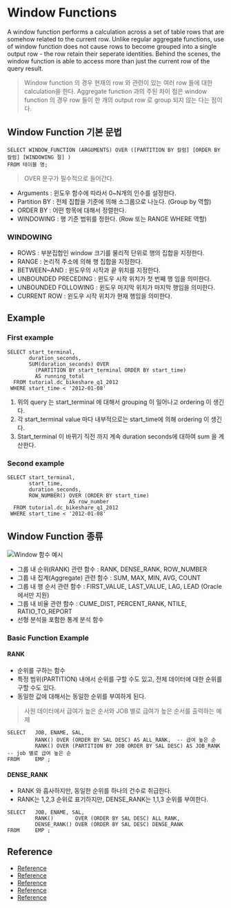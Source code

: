 # Window Functions
A window function performs a calculation across a set of table rows that are somehow
related to the current row. Unlike regular aggregate functions, use of window function
does not cause rows to become grouped into a single output row - the row retain their seperate identities.
Behind the scenes, the window function is able to access more than just the current row of the query result.

> Window function 의 경우 현재의 row 와 관련이 있는 여러 row 들에 대한 calculation을 한다.
> Aggregate function 과의 주된 차이 점은 window function 의 경우 row 들이 한 개의 output row
> 로 group 되지 않는 다는 점이다.

## Window Function 기본 문법
```
SELECT WINDOW_FUNCTION (ARGUMENTS) OVER ([PARTITION BY 칼럼] [ORDER BY 칼럼] [WINDOWING 절] )
FROM 테이블 명;
```
> OVER 문구가 필수적으로 들어간다.

- Arguments : 윈도우 함수에 따라서 0~N개의 인수를 설정한다.
- Partition BY : 전체 집합을 기준에 의해 소그룹으로 나눈다. (Group by 역할)
- ORDER BY : 어떤 항목에 대해서 정렬한다.
- WINDOWING : 행 기준 범위를 정한다. (Row 또는 RANGE WHERE 역할)

### WINDOWING
- ROWS : 부분집합인 window 크기를 물리적 단위로 행의 집합을 지정한다.
- RANGE : 논리적 주소에 의해 행 집합을 지정한다.
- BETWEEN~AND : 윈도우의 시작과 끝 위치를 지정한다.
- UNBOUNDED PRECEDING : 윈도우 시작 위치가 첫 번째 행 임을 의미한다.
- UNBOUNDED FOLLOWING : 윈도우 마지막 위치가 마지막 행임을 의미한다.
- CURRENT ROW : 윈도우 시작 위치가 현재 행임을 의미한다.

## Example
### First example
```
SELECT start_terminal,
       duration_seconds,
       SUM(duration_seconds) OVER
         (PARTITION BY start_terminal ORDER BY start_time)
         AS running_total
  FROM tutorial.dc_bikeshare_q1_2012
 WHERE start_time < '2012-01-08'
```
1. 위의 query 는 start_terminal 에 대해서 grouping 이 일어나고 ordering 이 생긴다.
2. 각 start_terminal value 마다 내부적으로는 start_time에 의해 ordering 이 생긴다.
3. Start_terminal 이 바뀌기 직전 까지 계속 duration seconds에 대하여 sum 을 계산한다.

### Second example
```
SELECT start_terminal,
       start_time,
       duration_seconds,
       ROW_NUMBER() OVER (ORDER BY start_time)
                    AS row_number
  FROM tutorial.dc_bikeshare_q1_2012
 WHERE start_time < '2012-01-08'
```

## Window Function 종류

![Window 함수 예시](https://user-images.githubusercontent.com/105041834/210501493-88922215-1eaf-4fd3-9702-a4ae43f836ea.jpg)

- 그룹 내 순위(RANK) 관련 함수 : RANK, DENSE_RANK, ROW_NUMBER
- 그룹 내 집계(Aggregate) 관련 함수 : SUM, MAX, MIN, AVG, COUNT
- 그룹 내 행 순서 관련 함수 : FIRST_VALUE, LAST_VALUE, LAG, LEAD (Oracle 에서만 지원)
- 그룹 내 비율 관련 함수 : CUME_DIST, PERCENT_RANK, NTILE, RATIO_TO_REPORT
- 선형 분석을 포함한 통계 분석 함수

### Basic Function Example
#### RANK
- 순위를 구하는 함수
- 특정 범위(PARTITION) 내에서 순위를 구할 수도 있고, 전체 데이터에 대한 순위를 구할 수도 있다.
- 동일한 값에 대해서는 동일한 순위를 부여하게 된다.

> 사원 데이터에서 급여가 높은 순서와 JOB 별로 급여가 높은 순서를 출력하는 예제
```
SELECT   JOB, ENAME, SAL,
         RANK() OVER (ORDER BY SAL DESC) AS ALL_RANK,  -- 급여 높은 순
         RANK() OVER (PARTITION BY JOB ORDER BY SAL DESC) AS JOB_RANK -- job 별로 급여 높은 순
FROM     EMP ;    
```

#### DENSE_RANK
- RANK 와 흡사하지만, 동일한 순위를 하나의 건수로 취급한다.
- RANK는 1,2,3 순위로 표기하지만, DENSE_RANK는 1,1,3 순위를 부여한다.

```
SELECT   JOB, ENAME, SAL,
         RANK()       OVER (ORDER BY SAL DESC) ALL_RANK,  
         DENSE_RANK() OVER (ORDER BY SAL DESC) DENSE_RANK 
FROM     EMP ; 
```


## Reference
- [Reference](https://for-my-wealthy-life.tistory.com/48)
- [Reference](https://velog.io/@yewon-july/Window-Function)
- [Reference](https://velog.io/@ena_hong/SQL-Analytic-Function-%EB%B6%84%EC%84%9D%ED%95%A8%EC%88%98)
- [Reference](https://mode.com/sql-tutorial/sql-window-functions/)
- [Reference](https://moonpiechoi.tistory.com/128)